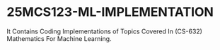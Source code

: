 # 25MCS123-ML-IMPLEMENTATION
It Contains Coding Implementations of Topics Covered In (CS-632) Mathematics For Machine Learning.
